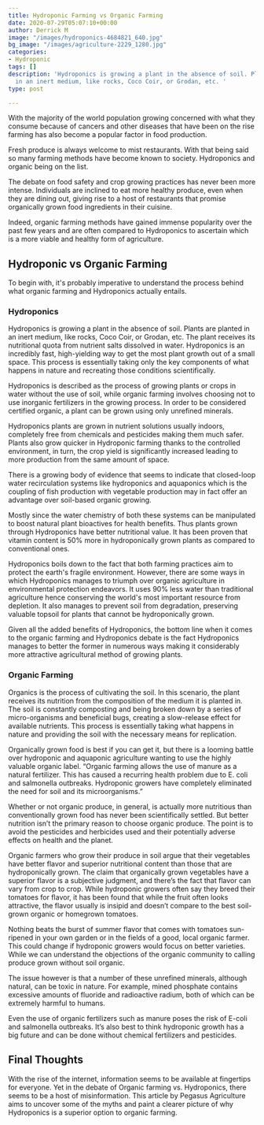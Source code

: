 ```yaml
---
title: Hydroponic Farming vs Organic Farming
date: 2020-07-29T05:07:10+00:00
author: Derrick M
image: "/images/hydroponics-4684821_640.jpg"
bg_image: "/images/agriculture-2229_1280.jpg"
categories:
- Hydroponic
tags: []
description: 'Hydroponics is growing a plant in the absence of soil. Plants are planted
  in an inert medium, like rocks, Coco Coir, or Grodan, etc. '
type: post

---
```

With the majority of the world population growing concerned with what they consume because of cancers and other diseases that have been on the rise farming has also become a popular factor in food production.

Fresh produce is always welcome to mist restaurants. With that being said so many farming methods have become known to society. Hydroponics and organic being on the list.

The debate on food safety and crop growing practices has never been more intense. Individuals are inclined to eat more healthy produce, even when they are dining out, giving rise to a host of restaurants that promise organically grown food ingredients in their cuisine.

Indeed, organic farming methods have gained immense popularity over the past few years and are often compared to Hydroponics to ascertain which is a more viable and healthy form of agriculture.

## Hydroponic vs Organic Farming

To begin with, it's probably imperative to understand the process behind what organic farming and Hydroponics actually entails.

### Hydroponics

Hydroponics is growing a plant in the absence of soil. Plants are planted in an inert medium, like rocks, Coco Coir, or Grodan, etc. The plant receives its nutritional quota from nutrient salts dissolved in water. Hydroponics is an incredibly fast, high-yielding way to get the most plant growth out of a small space. This process is essentially taking only the key components of what happens in nature and recreating those conditions scientifically.

Hydroponics is described as the process of growing plants or crops in water without the use of soil, while organic farming involves choosing not to use inorganic fertilizers in the growing process. In order to be considered certified organic, a plant can be grown using only unrefined minerals.

Hydroponics plants are grown in nutrient solutions usually indoors, completely free from chemicals and pesticides making them much safer. Plants also grow quicker in Hydroponic farming thanks to the controlled environment, in turn, the crop yield is significantly increased leading to more production from the same amount of space.

There is a growing body of evidence that seems to indicate that closed-loop water recirculation systems like hydroponics and aquaponics which is the coupling of fish production with vegetable production may in fact offer an advantage over soil-based organic growing.

Mostly since the water chemistry of both these systems can be manipulated to boost natural plant bioactives for health benefits. Thus plants grown through Hydroponics have better nutritional value. It has been proven that vitamin content is 50% more in hydroponically grown plants as compared to conventional ones.

Hydroponics boils down to the fact that both farming practices aim to protect the earth's fragile environment. However, there are some ways in which Hydroponics manages to triumph over organic agriculture in environmental protection endeavors. It uses 90% less water than traditional agriculture hence conserving the world's most important resource from depletion. It also manages to prevent soil from degradation, preserving valuable topsoil for plants that cannot be hydroponically grown.

Given all the added benefits of Hydroponics, the bottom line when it comes to the organic farming and Hydroponics debate is the fact Hydroponics manages to better the former in numerous ways making it considerably more attractive agricultural method of growing plants.

### Organic Farming

Organics is the process of cultivating the soil. In this scenario, the plant receives its nutrition from the composition of the medium it is planted in. The soil is constantly composting and being broken down by a series of micro-organisms and beneficial bugs, creating a slow-release effect for available nutrients. This process is essentially taking what happens in nature and providing the soil with the necessary means for replication.

Organically grown food is best if you can get it, but there is a looming battle over hydroponic and aquaponic agriculture wanting to use the highly valuable organic label. “Organic farming allows the use of manure as a natural fertilizer. This has caused a recurring health problem due to E. coli and salmonella outbreaks. Hydroponic growers have completely eliminated the need for soil and its microorganisms.”

Whether or not organic produce, in general, is actually more nutritious than conventionally grown food has never been scientifically settled. But better nutrition isn’t the primary reason to choose organic produce. The point is to avoid the pesticides and herbicides used and their potentially adverse effects on health and the planet.

Organic farmers who grow their produce in soil argue that their vegetables have better flavor and superior nutritional content than those that are hydroponically grown. The claim that organically grown vegetables have a superior flavor is a subjective judgment, and there’s the fact that flavor can vary from crop to crop. While hydroponic growers often say they breed their tomatoes for flavor, it has been found that while the fruit often looks attractive, the flavor usually is insipid and doesn’t compare to the best soil-grown organic or homegrown tomatoes.

Nothing beats the burst of summer flavor that comes with tomatoes sun-ripened in your own garden or in the fields of a good, local organic farmer. This could change if hydroponic growers would focus on better varieties. While we can understand the objections of the organic community to calling produce grown without soil organic.

The issue however is that a number of these unrefined minerals, although natural, can be toxic in nature. For example, mined phosphate contains excessive amounts of fluoride and radioactive radium, both of which can be extremely harmful to humans.

Even the use of organic fertilizers such as manure poses the risk of E-coli and salmonella outbreaks. It’s also best to think hydroponic growth has a big future and can be done without chemical fertilizers and pesticides.

## Final Thoughts

With the rise of the internet, information seems to be available at fingertips for everyone. Yet in the debate of Organic farming vs. Hydroponics, there seems to be a host of misinformation. This article by Pegasus Agriculture aims to uncover some of the myths and paint a clearer picture of why Hydroponics is a superior option to organic farming.